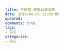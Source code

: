 ```yaml
---
title: 王晓晨 越低调越深情
date: 2016-06-01 12:00:00
updated:
comments: true
tags:
- 杂志
categories:
- 杂志
---
```


<!--more-->
